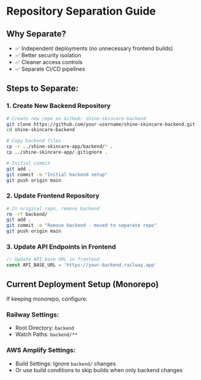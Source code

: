 # Repository Separation Guide

## Why Separate?
- ✅ Independent deployments (no unnecessary frontend builds)
- ✅ Better security isolation
- ✅ Cleaner access controls
- ✅ Separate CI/CD pipelines

## Steps to Separate:

### 1. Create New Backend Repository
```bash
# Create new repo on GitHub: shine-skincare-backend
git clone https://github.com/your-username/shine-skincare-backend.git
cd shine-skincare-backend

# Copy backend files
cp -r ../shine-skincare-app/backend/* .
cp ../shine-skincare-app/.gitignore .

# Initial commit
git add .
git commit -m "Initial backend setup"
git push origin main
```

### 2. Update Frontend Repository
```bash
# In original repo, remove backend
rm -rf backend/
git add .
git commit -m "Remove backend - moved to separate repo"
git push origin main
```

### 3. Update API Endpoints in Frontend
```typescript
// Update API base URL in frontend
const API_BASE_URL = 'https://your-backend.railway.app'
```

## Current Deployment Setup (Monorepo)
If keeping monorepo, configure:

### Railway Settings:
- Root Directory: `backend`
- Watch Paths: `backend/**`

### AWS Amplify Settings:
- Build Settings: Ignore `backend/` changes
- Or use build conditions to skip builds when only backend changes
